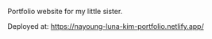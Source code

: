 Portfolio website for my little sister.

Deployed at: https://nayoung-luna-kim-portfolio.netlify.app/